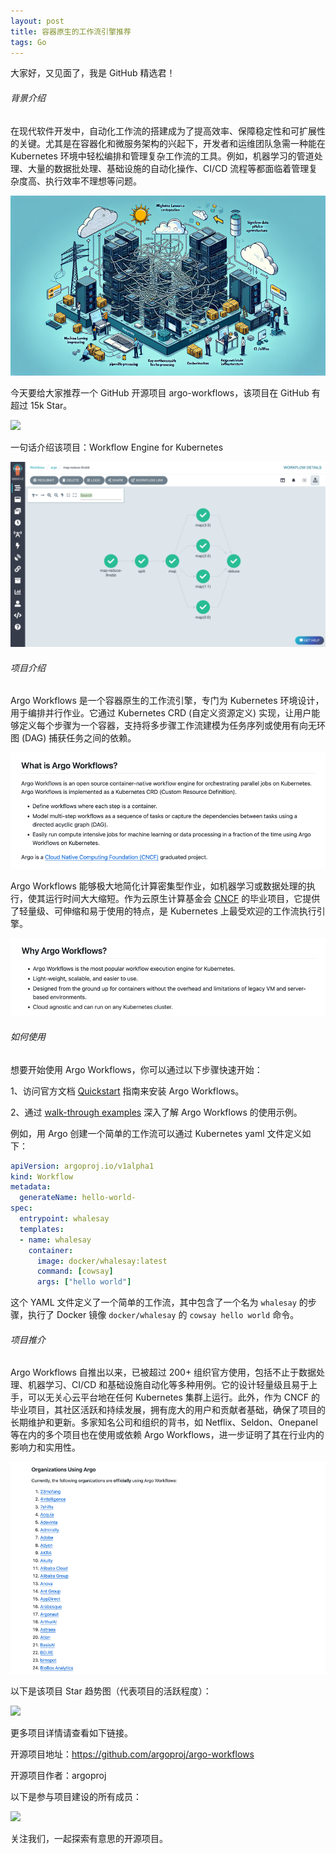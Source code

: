 ```yaml
---
layout: post
title: 容器原生的工作流引擎推荐
tags: Go
---
```


大家好，又见面了，我是 GitHub 精选君！

###### 背景介绍

在现代软件开发中，自动化工作流的搭建成为了提高效率、保障稳定性和可扩展性的关键。尤其是在容器化和微服务架构的兴起下，开发者和运维团队急需一种能在 Kubernetes 环境中轻松编排和管理复杂工作流的工具。例如，机器学习的管道处理、大量的数据批处理、基础设施的自动化操作、CI/CD 流程等都面临着管理复杂度高、执行效率不理想等问题。

![](https://raw.githubusercontent.com/ZhuPeng/pic/master/mac/compress_tmp-b0a7d3183c9ea91fe2a30dcc328c3169.png)

今天要给大家推荐一个 GitHub 开源项目 argo-workflows，该项目在 GitHub 有超过 15k Star。

![](https://stats.deeptrain.net/repo/argoproj/argo-workflows/?theme=light)

一句话介绍该项目：Workflow Engine for Kubernetes


![](https://raw.githubusercontent.com/argoproj/argo-workflows/master/docs/assets/screenshot.png)


###### 项目介绍

Argo Workflows 是一个容器原生的工作流引擎，专门为 Kubernetes 环境设计，用于编排并行作业。它通过 Kubernetes CRD (自定义资源定义) 实现，让用户能够定义每个步骤为一个容器，支持将多步骤工作流建模为任务序列或使用有向无环图 (DAG) 捕获任务之间的依赖。

![](https://raw.githubusercontent.com/ZhuPeng/pic/master/images/compress_image-20240825195004411.png)

Argo Workflows 能够极大地简化计算密集型作业，如机器学习或数据处理的执行，使其运行时间大大缩短。作为云原生计算基金会 [CNCF](https://cncf.io/) 的毕业项目，它提供了轻量级、可伸缩和易于使用的特点，是 Kubernetes 上最受欢迎的工作流执行引擎。

![](https://raw.githubusercontent.com/ZhuPeng/pic/master/images/compress_image-20240825195016581.png)

###### 如何使用

想要开始使用 Argo Workflows，你可以通过以下步骤快速开始：

1、访问官方文档 [Quickstart](https://argo-workflows.readthedocs.io/en/latest/quick-start/) 指南来安装 Argo Workflows。

2、通过 [walk-through examples](https://argo-workflows.readthedocs.io/en/latest/walk-through/) 深入了解 Argo Workflows 的使用示例。

例如，用 Argo 创建一个简单的工作流可以通过 Kubernetes yaml 文件定义如下：

```yaml
apiVersion: argoproj.io/v1alpha1
kind: Workflow
metadata:
  generateName: hello-world-
spec:
  entrypoint: whalesay
  templates:
  - name: whalesay
    container:
      image: docker/whalesay:latest
      command: [cowsay]
      args: ["hello world"]
```

这个 YAML 文件定义了一个简单的工作流，其中包含了一个名为 `whalesay` 的步骤，执行了 Docker 镜像 `docker/whalesay` 的 `cowsay hello world` 命令。

###### 项目推介

Argo Workflows 自推出以来，已被超过 200+ 组织官方使用，包括不止于数据处理、机器学习、CI/CD 和基础设施自动化等多种用例。它的设计轻量级且易于上手，可以无关心云平台地在任何 Kubernetes 集群上运行。此外，作为 CNCF 的毕业项目，其社区活跃和持续发展，拥有庞大的用户和贡献者基础，确保了项目的长期维护和更新。多家知名公司和组织的背书，如 Netflix、Seldon、Onepanel 等在内的多个项目也在使用或依赖 Argo Workflows，进一步证明了其在行业内的影响力和实用性。

![](https://raw.githubusercontent.com/ZhuPeng/pic/master/images/compress_image-20240825195214167.png)

以下是该项目 Star 趋势图（代表项目的活跃程度）：

![](https://api.star-history.com/svg?repos=argoproj/argo-workflows&type=Timeline)

更多项目详情请查看如下链接。

开源项目地址：https://github.com/argoproj/argo-workflows 

开源项目作者：argoproj

以下是参与项目建设的所有成员：

![](https://contrib.rocks/image?repo=argoproj/argo-workflows)

关注我们，一起探索有意思的开源项目。

